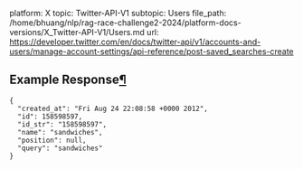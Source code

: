 platform: X
topic: Twitter-API-V1
subtopic: Users
file_path: /home/bhuang/nlp/rag-race-challenge2-2024/platform-docs-versions/X_Twitter-API-V1/Users.md
url: https://developer.twitter.com/en/docs/twitter-api/v1/accounts-and-users/manage-account-settings/api-reference/post-saved_searches-create

## Example Response[¶](#example-response "Permalink to this headline")

    {
      "created_at": "Fri Aug 24 22:08:58 +0000 2012", 
      "id": 158598597, 
      "id_str": "158598597", 
      "name": "sandwiches", 
      "position": null, 
      "query": "sandwiches"
    }